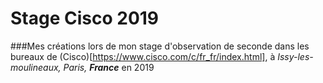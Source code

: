 # Stage Cisco 2019
###Mes créations lors de mon stage d'observation de seconde dans les bureaux de (Cisco)[https://www.cisco.com/c/fr_fr/index.html], à _Issy-les-moulineaux, Paris, **France**_ en 2019
